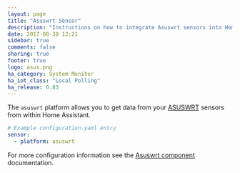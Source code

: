 ```yaml
---
layout: page
title: "Asuswrt Sensor"
description: "Instructions on how to integrate Asuswrt sensors into Home Assistant."
date: 2017-08-30 12:21
sidebar: true
comments: false
sharing: true
footer: true
logo: asus.png
ha_category: System Monitor
ha_iot_class: "Local Polling"
ha_release: 0.83
---
```


The `asuswrt` platform allows you to get data from your [ASUSWRT](http://event.asus.com/2013/nw/ASUSWRT/) sensors from within Home Assistant.
  
```yaml
# Example configuration.yaml entry
sensor:
  - platform: asuswrt
```

For more configuration information see the [Asuswrt component](/components/asuswrt/) documentation.
